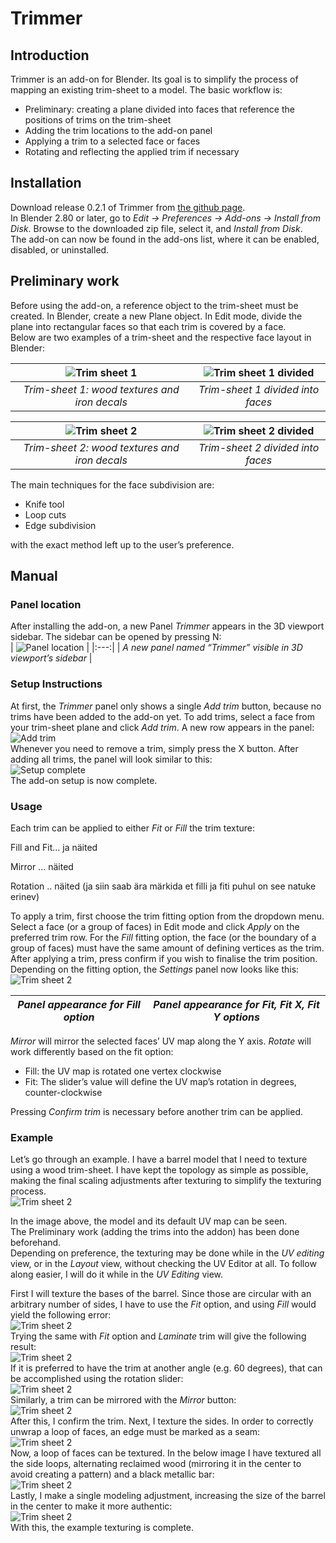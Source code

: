 # Trimmer

## Introduction

Trimmer is an add-on for Blender. Its goal is to simplify the process of mapping an existing trim-sheet to a model. The basic workflow is: 

* Preliminary: creating a plane divided into faces that reference the positions of trims on the trim-sheet  
* Adding the trim locations to the add-on panel  
* Applying a trim to a selected face or faces  
* Rotating and reflecting the applied trim if necessary

## Installation

Download release 0.2.1 of Trimmer from [the github page](https://github.com/LaXHeXLuX/Trimmer/releases).  
In Blender 2.80 or later, go to *Edit → Preferences → Add-ons → Install from Disk*. Browse to the downloaded zip file, select it, and *Install from Disk*.  
The add-on can now be found in the add-ons list, where it can be enabled, disabled, or uninstalled.

## Preliminary work

Before using the add-on, a reference object to the trim-sheet must be created. In Blender, create a new Plane object. In Edit mode, divide the plane into rectangular faces so that each trim is covered by a face.   
Below are two examples of a trim-sheet and the respective face layout in Blender:

| ![Trim sheet 1](/pictures/trimsheet1.png) | ![Trim sheet 1 divided](/pictures/trimsheet1_divided.png) |
|:---:|:---:|
| *Trim-sheet 1: wood textures and iron decals* | *Trim-sheet 1 divided into faces* |

| ![Trim sheet 2](/pictures/trimsheet2.png) | ![Trim sheet 2 divided](/pictures/trimsheet2_divided.png) |
|:---:|:---:|
| *Trim-sheet 2: wood textures and iron decals* | *Trim-sheet 2 divided into faces* |

The main techniques for the face subdivision are:

* Knife tool  
* Loop cuts  
* Edge subdivision

with the exact method left up to the user’s preference.

## Manual

### Panel location

After installing the add-on, a new Panel *Trimmer* appears in the 3D viewport sidebar. The sidebar can be opened by pressing N:  
| ![Panel location](/pictures/panel_location.png) |
|:---:|
| *A new panel named “Trimmer” visible in 3D viewport’s sidebar* |

### Setup Instructions

At first, the *Trimmer* panel only shows a single *Add trim* button, because no trims have been added to the add-on yet. To add trims, select a face from your trim-sheet plane and click *Add trim*. A new row appears in the panel:  
![Add trim](/pictures/add_trim.gif)  
Whenever you need to remove a trim, simply press the X button. After adding all trims, the panel will look similar to this:  
![Setup complete](/pictures/setup_complete.png)  
The add-on setup is now complete.

### Usage

Each trim can be applied to either *Fit* or *Fill* the trim texture:

Fill and Fit… ja näited

Mirror … näited

Rotation .. näited (ja siin saab ära märkida et filli ja fiti puhul on see natuke erinev)

To apply a trim, first choose the trim fitting option from the dropdown menu. Select a face (or a group of faces) in Edit mode and click *Apply* on the preferred trim row. For the *Fill* fitting option, the face (or the boundary of a group of faces) must have the same amount of defining vertices as the trim.   
After applying a trim, press confirm if you wish to finalise the trim position.  
Depending on the fitting option, the *Settings* panel now looks like this:
![Trim sheet 2](/pictures/trimsheet2.png)

| *Panel appearance for Fill option* | *Panel appearance for Fit, Fit X, Fit Y options* |
| :---: | :---: |

*Mirror* will mirror the selected faces’ UV map along the Y axis. *Rotate* will work differently based on the fit option:

* Fill: the UV map is rotated one vertex clockwise  
* Fit: The slider’s value will define the UV map’s rotation in degrees, counter-clockwise

Pressing *Confirm trim* is necessary before another trim can be applied.

### Example

Let’s go through an example. I have a barrel model that I need to texture using a wood trim-sheet. I have kept the topology as simple as possible, making the final scaling adjustments after texturing to simplify the texturing process.   
![Trim sheet 2](/pictures/trimsheet2.png)

In the image above, the model and its default UV map can be seen.   
The Preliminary work (adding the trims into the addon) has been done beforehand.  
Depending on preference, the texturing may be done while in the *UV editing* view, or in the *Layout* view, without checking the UV Editor at all. To follow along easier, I will do it while in the *UV Editing* view.

First I will texture the bases of the barrel. Since those are circular with an arbitrary number of sides, I have to use the *Fit* option, and using *Fill* would yield the following error:  
![Trim sheet 2](/pictures/trimsheet2.png)  
Trying the same with *Fit* option and *Laminate* trim will give the following result:  
![Trim sheet 2](/pictures/trimsheet2.png)  
If it is preferred to have the trim at another angle (e.g. 60 degrees), that can be accomplished using the rotation slider:  
![Trim sheet 2](/pictures/trimsheet2.png)  
Similarly, a trim can be mirrored with the *Mirror* button:  
![Trim sheet 2](/pictures/trimsheet2.png)  
After this, I confirm the trim. Next, I texture the sides. In order to correctly unwrap a loop of faces, an edge must be marked as a seam:   
![Trim sheet 2](/pictures/trimsheet2.png)  
Now, a loop of faces can be textured. In the below image I have textured all the side loops, alternating reclaimed wood (mirroring it in the center to avoid creating a pattern) and a black metallic bar:  
![Trim sheet 2](/pictures/trimsheet2.png)  
Lastly, I make a single modeling adjustment, increasing the size of the barrel in the center to make it more authentic:  
![Trim sheet 2](/pictures/trimsheet2.png)  
With this, the example texturing is complete.